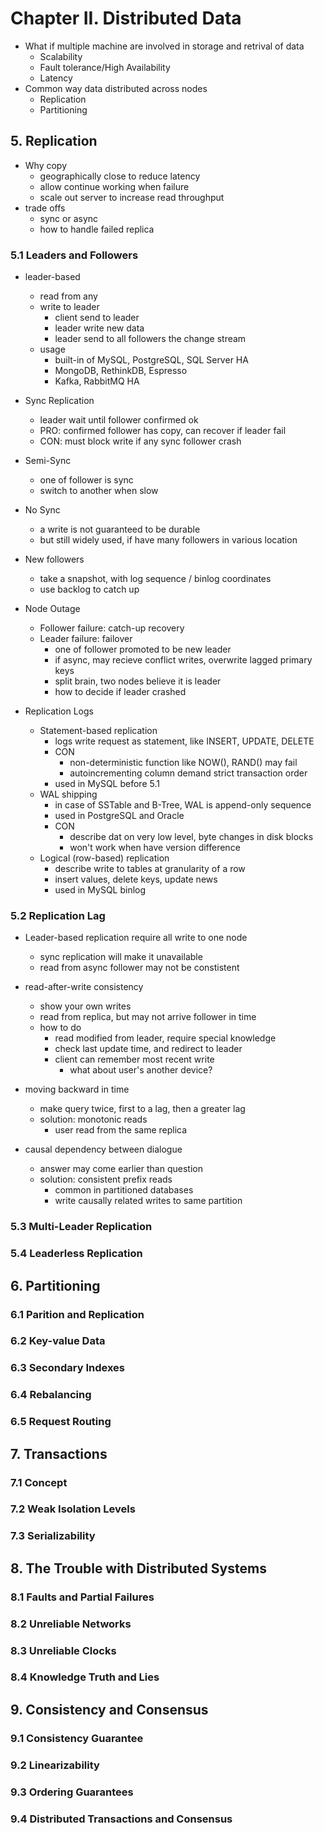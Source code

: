 # Chapter II. Distributed Data

- What if multiple machine are involved in storage and retrival of data
  - Scalability
  - Fault tolerance/High Availability
  - Latency
- Common way data distributed across nodes
  - Replication
  - Partitioning

## 5. Replication

- Why copy
  - geographically close to reduce latency
  - allow continue working when failure
  - scale out server to increase read throughput
- trade offs
  - sync or async
  - how to handle failed replica

### 5.1 Leaders and Followers

- leader-based
  - read from any
  - write to leader
    - client send to leader
    - leader write new data
    - leader send to all followers the change stream
  - usage
    - built-in of MySQL, PostgreSQL, SQL Server HA
    - MongoDB, RethinkDB, Espresso
    - Kafka, RabbitMQ HA

- Sync Replication
  - leader wait until follower confirmed ok
  - PRO: confirmed follower has copy, can recover if leader fail
  - CON: must block write if any sync follower crash
- Semi-Sync
  - one of follower is sync
  - switch to another when slow
- No Sync
  - a write is not guaranteed to be durable
  - but still widely used, if have many followers in various location

- New followers
  - take a snapshot, with log sequence / binlog coordinates
  - use backlog to catch up
- Node Outage
  - Follower failure: catch-up recovery
  - Leader failure: failover
    - one of follower promoted to be new leader
    - if async, may recieve conflict writes, overwrite lagged primary keys
    - split brain, two nodes believe it is leader
    - how to decide if leader crashed

- Replication Logs
  - Statement-based replication
    - logs write request as statement, like INSERT, UPDATE, DELETE
    - CON
      - non-deterministic function like NOW(), RAND() may fail
      - autoincrementing column demand strict transaction order
    - used in MySQL before 5.1
  - WAL shipping
    - in case of SSTable and B-Tree, WAL is append-only sequence
    - used in PostgreSQL and Oracle
    - CON
      - describe dat on very low level, byte changes in disk blocks
      - won't work when have version difference
  - Logical (row-based) replication
    - describe write to tables at granularity of a row
    - insert values, delete keys, update news
    - used in MySQL binlog

### 5.2 Replication Lag

- Leader-based replication require all write to one node
  - sync replication will make it unavailable
  - read from async follower may not be constistent

- read-after-write consistency
  - show your own writes
  - read from replica, but may not arrive follower in time
  - how to do
    - read modified from leader, require special knowledge
    - check last update time, and redirect to leader
    - client can remember most recent write
      - what about user's another device?

- moving backward in time
  - make query twice, first to a lag, then a greater lag
  - solution: monotonic reads
    - user read from the same replica

- causal dependency between dialogue
  - answer may come earlier than question
  - solution: consistent prefix reads
    - common in partitioned databases
    - write causally related writes to same partition

### 5.3 Multi-Leader Replication
### 5.4 Leaderless Replication




## 6. Partitioning
### 6.1 Parition and Replication
### 6.2 Key-value Data
### 6.3 Secondary Indexes
### 6.4 Rebalancing
### 6.5 Request Routing

## 7. Transactions
### 7.1 Concept
### 7.2 Weak Isolation Levels
### 7.3 Serializability

## 8. The Trouble with Distributed Systems
### 8.1 Faults and Partial Failures
### 8.2 Unreliable Networks
### 8.3 Unreliable Clocks
### 8.4 Knowledge Truth and Lies

## 9. Consistency and Consensus
### 9.1 Consistency Guarantee
### 9.2 Linearizability
### 9.3 Ordering Guarantees
### 9.4 Distributed Transactions and Consensus
